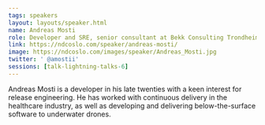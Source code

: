 ```yaml
---
tags: speakers
layout: layouts/speaker.html
name: Andreas Mosti
role: Developer and SRE, senior consultant at Bekk Consulting Trondheim
link: https://ndcoslo.com/speaker/andreas-mosti/
image: https://ndcoslo.com/images/speaker/Andreas_Mosti.jpg
twitter: ' @amostii'
sessions: [talk-lightning-talks-6]
---
```

Andreas Mosti is a developer in his late twenties with a keen interest for release engineering. He has worked with continuous delivery in the healthcare industry, as well as developing and delivering below-the-surface software to underwater drones.
